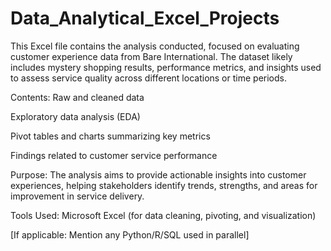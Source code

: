 # Data_Analytical_Excel_Projects
This Excel file contains the analysis conducted, focused on evaluating customer experience data from Bare International. The dataset likely includes mystery shopping results, performance metrics, and insights used to assess service quality across different locations or time periods.

Contents:
Raw and cleaned data

Exploratory data analysis (EDA)

Pivot tables and charts summarizing key metrics

Findings related to customer service performance

Purpose:
The analysis aims to provide actionable insights into customer experiences, helping stakeholders identify trends, strengths, and areas for improvement in service delivery.

Tools Used:
Microsoft Excel (for data cleaning, pivoting, and visualization)

[If applicable: Mention any Python/R/SQL used in parallel]
